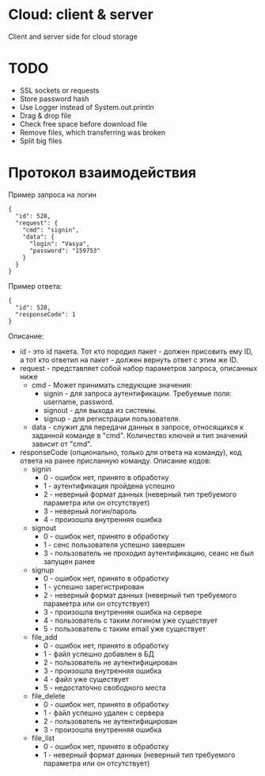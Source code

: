 # Cloud: client & server
Client and server side for cloud storage

# TODO
* SSL sockets or requests
* Store password hash
* Use Logger instead of System.out.println
* Drag & drop file
* Check free space before download file
* Remove files, which transferring was broken
* Split big files

# Протокол взаимодействия
Пример запроса на логин
```
{
  "id": 528,
  "request": {
    "cmd": "signin",
    "data": {
      "login": "Vasya",
      "password": "159753"
    }
  }
}
```
Пример ответа:
```
{
  "id": 528,
  "responseCode": 1
}
```
Описание:
* id - это id пакета. Тот кто породил пакет - должен присовить ему ID, а тот кто ответил на пакет - должен вернуть ответ с этим же ID. 
* request - представляет собой набор параметров запроса, описанных ниже
    * cmd - Может принимать следующие значения:
      * signin - для запроса аутентификации. Требуемые поля: username, password. 
      * signout - для выхода из системы.
      * signup - для регистрации пользователя.
    * data - служит для передачи данных в запросе, относящихся к заданной команде в "cmd". Количество ключей и тип значений зависит от "cmd".
* responseCode (опционально, только для ответа на команду), код ответа на ранее присланную команду. Описание кодов:
    * signin
        * 0 - ошибок нет, принято в обработку
        * 1 - аутентификация пройдена успешно
        * 2 - неверный формат данных (неверный тип требуемого параметра или он отсутствует)
        * 3 - неверный логин/пароль
        * 4 - произошла внутренняя ошибка
    * signout
        * 0 - ошибок нет, принято в обработку
        * 1 - сенс пользователя успешно завершен
        * 3 - пользователь не проходил аутентификацию, сеанс не был запущен ранее
    * signup
        * 0 - ошибок нет, принято в обработку
        * 1 - успешно зарегистрирован
        * 2 - неверный формат данных (неверный тип требуемого параметра или он отсутствует)
        * 3 - произошла внутренняя ошибка на сервере
        * 4 - пользователь с таким логином уже существует
        * 5 - пользователь с таким email уже существует
    * file_add
        * 0 - ошибок нет, принято в обработку
        * 1 - файл успешно добавлен в БД
        * 2 - пользователь не аутентифицирован
        * 3 - произошла внутренняя ошибка
        * 4 - файл уже существует
        * 5 - недостаточно свободного места
    * file_delete
        * 0 - ошибок нет, принято в обработку
        * 1 - файл успешно удален с сервера
        * 2 - пользователь не аутентифицирован
        * 3 - произошла внутренняя ошибка
    * file_list
        * 0 - ошибок нет, принято в обработку
        * 1 - неверный формат данных (неверный тип требуемого параметра или он отсутствует)
